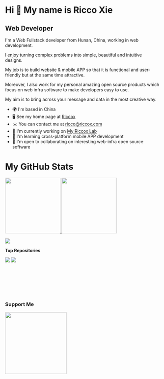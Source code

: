 Hi 👋 My name is Ricco Xie
==========================

Web Developer
-------------

I'm a Web Fullstack developer from Hunan, China, working in web development. 

I enjoy turning complex problems into simple, beautiful and intuitive designs. 

My job is to build website & mobile APP so that it is functional and user-friendly but at the same time attractive. 

Moreover, I also work for my personal amazing open source products which focus on web infra software to make developers easy to use. 

My aim is to bring across your message and data in the most creative way.

* 🌍  I'm based in China
* 🖥️  See my home page at [Riccox](https://www.riccox.com)
* ✉️  You can contact me at [ricco@riccox.com](mailto:ricco@riccox.com)
* 🚀  I'm currently working on [My Riccox Lab](http://lab.riccox.com)
* 🧠  I'm learning cross-platform mobile APP development
* 🤝  I'm open to collaborating on interesting web-infra open source software

My GitHub Stats
===============

<div>
  <a href="https://github.com/riccox">
  <img height="180em" src="https://github-readme-stats.vercel.app/api?username=riccox&show_icons=true&theme=midnight-purple&include_all_commits=true&count_private=true"/>
  <img height="180em" src="https://github-readme-stats.vercel.app/api/top-langs/?username=riccox&layout=compact&langs_count=7&theme=midnight-purple"/>
</div>

<a href="http://www.github.com/riccox"><img src="https://github-readme-streak-stats.herokuapp.com/?user=riccox&theme=midnight-purple" /></a>

<b>Top Repositories</b>

<div width="100%" align="center"><a href="https://github.com/riccox/meilisearch-ui" align="left"><img align="left" src="https://github-readme-stats.vercel.app/api/pin/?username=riccox&repo=meilisearch-ui&theme=midnight-purple&locale=en" /></a></div>
<div width="100%" align="center"><a href="https://github.com/riccoxlab/sira" align="left"><img align="left"  src="https://github-readme-stats.vercel.app/api/pin/?username=riccoxlab&repo=sira&theme=midnight-purple&locale=en" /></a></div>

<br /><br /><br /><br /><br /><br /><br />

### Support Me

<a href="https://www.buymeacoffee.com/riccoxie"><img src="https://cdn.buymeacoffee.com/buttons/v2/default-yellow.png" width="200" /></a>
